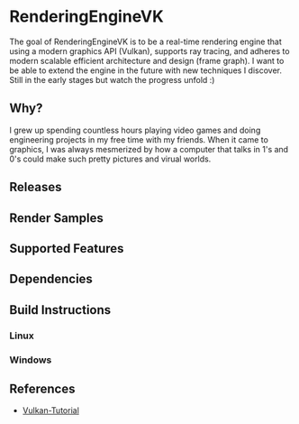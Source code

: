 # RenderingEngineVK
The goal of RenderingEngineVK is to be a real-time rendering engine that using a modern graphics API (Vulkan), supports ray tracing, and adheres to modern scalable efficient architecture and design (frame graph). I want to be able to extend the engine in the future with new techniques I discover. Still in the early stages but watch the progress unfold :)  

## Why?
I grew up spending countless hours playing video games and doing engineering projects in my free time with my friends. When it came to graphics, I was always mesmerized by how a computer that talks in 1's and 0's could make such pretty pictures and virual worlds.

## Releases

## Render Samples

## Supported Features

## Dependencies
## Build Instructions 
### Linux
### Windows

## References
- [Vulkan-Tutorial](https://vulkan-tutorial.com/)
